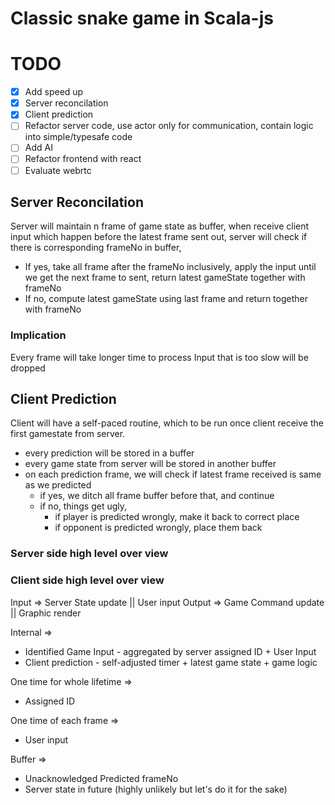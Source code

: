 # Classic snake game in Scala-js

# TODO

- [x] Add speed up
- [x] Server reconcilation
- [x] Client prediction
- [ ] Refactor server code, use actor only for communication, contain logic into simple/typesafe code
- [ ] Add AI
- [ ] Refactor frontend with react
- [ ] Evaluate webrtc

## Server Reconcilation
Server will maintain n frame of game state as buffer, when receive 
client input which happen before the latest frame sent out, server will
check if there is corresponding frameNo in buffer, 
 - If yes, take all frame after the frameNo inclusively, apply the input until we get the next frame to sent, 
   return latest gameState together with frameNo
 - If no, compute latest gameState using last frame and return together with frameNo

### Implication
Every frame will take longer time to process
Input that is too slow will be dropped

## Client Prediction
Client will have a self-paced routine, which to be run once client receive
the first gamestate from server. 

- every prediction will be stored in a buffer
- every game state from server will be stored in another buffer
- on each prediction frame, we will check if latest frame received is same as we predicted
  - if yes, we ditch all frame buffer before that, and continue
  - if no, things get ugly, 
    - if player is predicted wrongly, make it back to correct place
    - if opponent is predicted wrongly, place them back

### Server side high level over view

### Client side high level over view
Input => Server State update || User input
Output => Game Command update || Graphic render

Internal => 
- Identified Game Input - aggregated by server assigned ID + User Input
- Client prediction - self-adjusted timer + latest game state + game logic

One time for whole lifetime =>
- Assigned ID

One time of each frame =>
- User input

Buffer =>
- Unacknowledged Predicted frameNo
- Server state in future (highly unlikely but let's do it for the sake)
